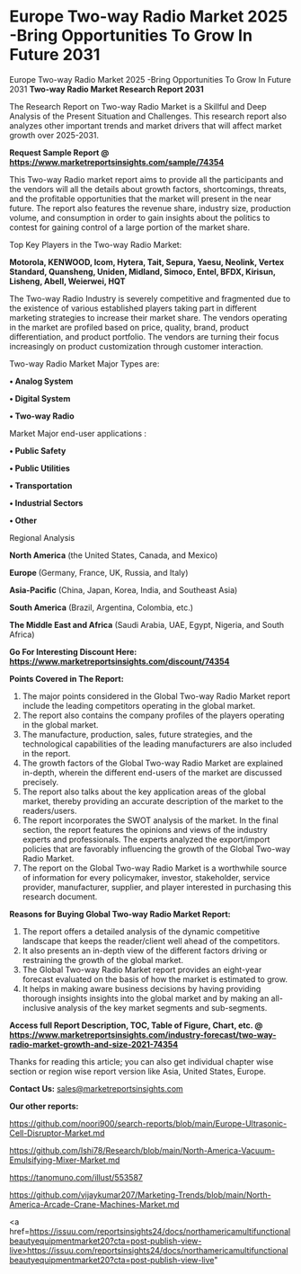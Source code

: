 # Europe Two-way Radio Market 2025 -Bring Opportunities To Grow In Future 2031
Europe Two-way Radio Market 2025 -Bring Opportunities To Grow In Future 2031
<strong>Two-way Radio Market Research Report 2031</strong>

The Research Report on Two-way Radio Market is a Skillful and Deep Analysis of the Present Situation and Challenges. This research report also analyzes other important trends and market drivers that will affect market growth over 2025-2031.

<strong>Request Sample Report @ <a href=https://www.marketreportsinsights.com/sample/74354>https://www.marketreportsinsights.com/sample/74354</a></strong>

This Two-way Radio market report aims to provide all the participants and the vendors will all the details about growth factors, shortcomings, threats, and the profitable opportunities that the market will present in the near future. The report also features the revenue share, industry size, production volume, and consumption in order to gain insights about the politics to contest for gaining control of a large portion of the market share.

Top Key Players in the Two-way Radio Market:

<strong>Motorola, KENWOOD, Icom, Hytera, Tait, Sepura, Yaesu, Neolink, Vertex Standard, Quansheng, Uniden, Midland, Simoco, Entel, BFDX, Kirisun, Lisheng, Abell, Weierwei, HQT</strong>

The Two-way Radio Industry is severely competitive and fragmented due to the existence of various established players taking part in different marketing strategies to increase their market share. The vendors operating in the market are profiled based on price, quality, brand, product differentiation, and product portfolio. The vendors are turning their focus increasingly on product customization through customer interaction.

Two-way Radio Market Major Types are:

<strong>• Analog System

• Digital System

• Two-way Radio</strong>

Market Major end-user applications :

<strong>• Public Safety

• Public Utilities

• Transportation

• Industrial Sectors

• Other</strong>

Regional Analysis

</u><strong><b>North America</b></strong> (the United States, Canada, and Mexico)

<strong><b>Europe </b></strong>(Germany, France, UK, Russia, and Italy)

<strong><b>Asia-Pacific</b></strong> (China, Japan, Korea, India, and Southeast Asia)

<strong><b>South America</b></strong> (Brazil, Argentina, Colombia, etc.)

<strong><b>The Middle East and Africa</b></strong> (Saudi Arabia, UAE, Egypt, Nigeria, and South Africa)

<strong>Go For Interesting Discount Here: <a href=https://www.marketreportsinsights.com/discount/74354>https://www.marketreportsinsights.com/discount/74354</a></strong>

<strong>Points Covered in The Report:</strong>
<ol>
  <li>The major points considered in the Global Two-way Radio Market report include the leading competitors operating in the global market.</li>
  <li>The report also contains the company profiles of the players operating in the global market.</li>
  <li>The manufacture, production, sales, future strategies, and the technological capabilities of the leading manufacturers are also included in the report.</li>
  <li>The growth factors of the Global Two-way Radio Market are explained in-depth, wherein the different end-users of the market are discussed precisely.</li>
  <li>The report also talks about the key application areas of the global market, thereby providing an accurate description of the market to the readers/users.</li>
  <li>The report incorporates the SWOT analysis of the market. In the final section, the report features the opinions and views of the industry experts and professionals. The experts analyzed the export/import policies that are favorably influencing the growth of the Global Two-way Radio Market.</li>
  <li>The report on the Global Two-way Radio Market is a worthwhile source of information for every policymaker, investor, stakeholder, service provider, manufacturer, supplier, and player interested in purchasing this research document.</li>
</ol>
<strong>Reasons for Buying Global Two-way Radio Market Report:</strong>

<ol>
  <li>The report offers a detailed analysis of the dynamic competitive landscape that keeps the reader/client well ahead of the competitors.</li>
  <li>It also presents an in-depth view of the different factors driving or restraining the growth of the global market.</li>
  <li>The Global Two-way Radio Market report provides an eight-year forecast evaluated on the basis of how the market is estimated to grow.</li>
  <li>It helps in making aware business decisions by having providing thorough insights insights into the global market and by making an all-inclusive analysis of the key market segments and sub-segments.</li>
</ol>
<strong>Access full Report Description, TOC, Table of Figure, Chart, etc. @ <a href=https://www.marketreportsinsights.com/industry-forecast/two-way-radio-market-growth-and-size-2021-74354>https://www.marketreportsinsights.com/industry-forecast/two-way-radio-market-growth-and-size-2021-74354</a></strong>


Thanks for reading this article; you can also get individual chapter wise section or region wise report version like Asia, United States, Europe.

<strong>Contact Us:</strong>
sales@marketreportsinsights.com

<strong>Our other reports:</strong>

<a href=https://github.com/noori900/search-reports/blob/main/Europe-Ultrasonic-Cell-Disruptor-Market.md>https://github.com/noori900/search-reports/blob/main/Europe-Ultrasonic-Cell-Disruptor-Market.md</a>

<a href=https://github.com/Ishi78/Research/blob/main/North-America-Vacuum-Emulsifying-Mixer-Market.md>https://github.com/Ishi78/Research/blob/main/North-America-Vacuum-Emulsifying-Mixer-Market.md</a>

<a href=https://tanomuno.com/illust/553587>https://tanomuno.com/illust/553587</a>

<a href=https://github.com/vijaykumar207/Marketing-Trends/blob/main/North-America-Arcade-Crane-Machines-Market.md>https://github.com/vijaykumar207/Marketing-Trends/blob/main/North-America-Arcade-Crane-Machines-Market.md</a>

<a href=https://issuu.com/reportsinsights24/docs/northamericamultifunctionalbeautyequipmentmarket20?cta=post-publish-view-live>https://issuu.com/reportsinsights24/docs/northamericamultifunctionalbeautyequipmentmarket20?cta=post-publish-view-live</a>"
